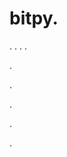 # bitpy.
.
.
.
.












.






















































.
























.



























.

















































































.













































